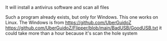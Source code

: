  It will install a antivirus software and scan all files

Such a program already exists, but only for Windows. This one works on Linux.
The Windows is from https://github.com/UberGuidoZ
https://github.com/UberGuidoZ/Flipper/blob/main/BadUSB/GoodUSB.txt
it could take more than a hour because it's scan the hole system 